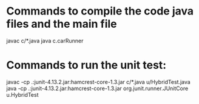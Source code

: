 # Commands to compile the code java files and the main file
javac c/*.java
java c.carRunner

# Commands to run the unit test:
javac -cp .:junit-4.13.2.jar:hamcrest-core-1.3.jar c/*.java u/HybridTest.java
java -cp .:junit-4.13.2.jar:hamcrest-core-1.3.jar org.junit.runner.JUnitCore u.HybridTest
